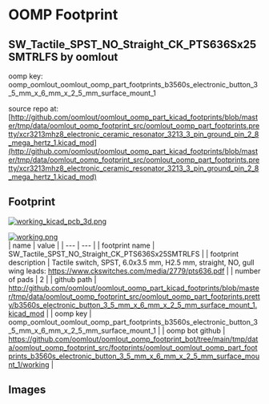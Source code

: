 # OOMP Footprint  
## SW_Tactile_SPST_NO_Straight_CK_PTS636Sx25SMTRLFS  by oomlout  
  
oomp key: oomp_oomlout_oomlout_oomp_part_footprints_b3560s_electronic_button_3_5_mm_x_6_mm_x_2_5_mm_surface_mount_1  
  
source repo at: [http://github.com/oomlout/oomlout_oomp_part_kicad_footprints/blob/master/tmp/data/oomlout_oomp_footprint_src/oomlout_oomp_part_footprints.pretty/xcr3213mhz8_electronic_ceramic_resonator_3213_3_pin_ground_pin_2_8_mega_hertz_1.kicad_mod](http://github.com/oomlout/oomlout_oomp_part_kicad_footprints/blob/master/tmp/data/oomlout_oomp_footprint_src/oomlout_oomp_part_footprints.pretty/xcr3213mhz8_electronic_ceramic_resonator_3213_3_pin_ground_pin_2_8_mega_hertz_1.kicad_mod)  
## Footprint  
  
[![working_kicad_pcb_3d.png](working_kicad_pcb_3d_600.png)](working_kicad_pcb_3d.png)  
  
[![working.png](working_600.png)](working.png)  
| name | value | 
| --- | --- | 
| footprint name | SW_Tactile_SPST_NO_Straight_CK_PTS636Sx25SMTRLFS | 
| footprint description | Tactile switch, SPST, 6.0x3.5 mm, H2.5 mm, straight, NO, gull wing leads: https://www.ckswitches.com/media/2779/pts636.pdf | 
| number of pads | 2 | 
| github path | http://github.com/oomlout/oomlout_oomp_part_kicad_footprints/blob/master/tmp/data/oomlout_oomp_footprint_src/oomlout_oomp_part_footprints.pretty/b3560s_electronic_button_3_5_mm_x_6_mm_x_2_5_mm_surface_mount_1.kicad_mod | 
| oomp key | oomp_oomlout_oomlout_oomp_part_footprints_b3560s_electronic_button_3_5_mm_x_6_mm_x_2_5_mm_surface_mount_1 | 
| oomp bot github | https://github.com/oomlout/oomlout_oomp_footprint_bot/tree/main/tmp/data/oomlout_oomp_footprint_src/footprints/oomlout_oomlout_oomp_part_footprints_b3560s_electronic_button_3_5_mm_x_6_mm_x_2_5_mm_surface_mount_1/working | 
## Images  
